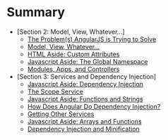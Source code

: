 # Summary

* [Section 2: Model, View, Whatever...]
  * [The Problem(s) AngularJS is Trying to Solve](allNotes/2.1.md)
  * [Model, View, Whatever… ](allNotes/section2.2.md)
  * [HTML Aside: Custom Attributes](allNotes/2.3.md)
  * [Javascript Aside: The Global Namespace](allNotes/2.4.md)
  * [Modules, Apps, and Controllers](allNotes/2.5.md)
* [Section 3: Services and Dependency Injection]
  * [Javascript Aside: Dependency Injection](allNotes/3.1.md)
  * [The Scope Service](allNotes/section3.2.md)
  * [Javascript Aside: Functions and Strings](allNotes/3.3.md)
  * [How Does Angular Do Dependency Injection?](allNotes/3.4.md)
  * [Getting Other Services](allNotes/3.5.md)
  * [Javascript Aside: Arrays and Functions](allNotes/3.6.md)
  * [Dependency Injection and Minification](allNotes/3.7.md)
